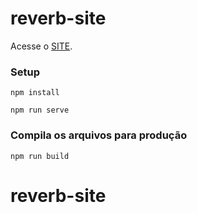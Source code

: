 # reverb-site
Acesse o [SITE](https://reverb-esports.herokuapp.com/).

### Setup
```
npm install
```
```
npm run serve
```

### Compila os arquivos para produção
```
npm run build
```
# reverb-site
